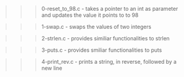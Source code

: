 >>> 0-reset_to_98.c
	- takes a pointer to an int as parameter and updates the value it points to to 98

>>> 1-swap.c
	- swaps the values of two integers

>>> 2-strlen.c
	- provides similiar functionalities to strlen

>>> 3-puts.c
	- provides smiliar functionalities to puts

>>> 4-print_rev.c
	- prints a string, in reverse, followed by a new line

